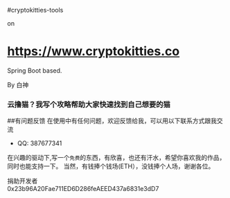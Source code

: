 #cryptokitties-tools

on

https://www.cryptokitties.co
====================
Spring Boot based.

By
白神


### 云撸猫？我写个攻略帮助大家快速找到自己想要的猫


##有问题反馈
在使用中有任何问题，欢迎反馈给我，可以用以下联系方式跟我交流
* QQ: 387677341



在兴趣的驱动下,写一个`免费`的东西，有欣喜，也还有汗水，希望你喜欢我的作品，同时也能支持一下。
当然，有钱捧个钱场(ETH），没钱捧个人场，谢谢各位。

捐助开发者<br>
0x23b96A20Fae711ED6D286feAEED437a6831e3dD7

